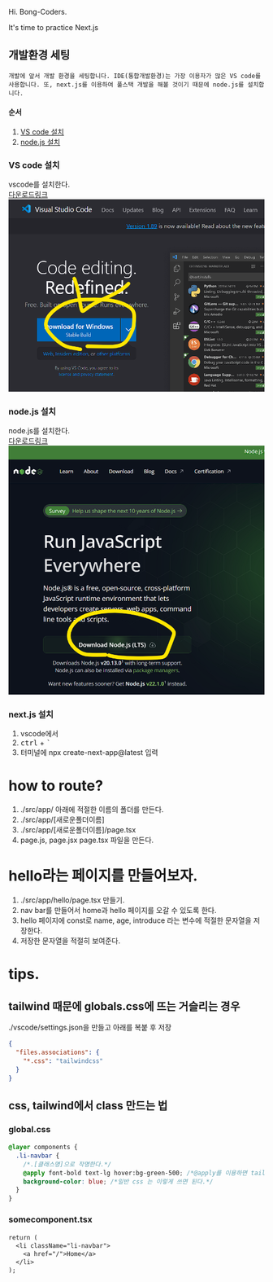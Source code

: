 Hi. Bong-Coders.

It's time to practice Next.js


## 개발환경 세팅


    개발에 앞서 개발 환경을 세팅합니다. IDE(통합개발환경)는 가장 이용자가 많은 VS code를 사용합니다. 또, next.js를 이용하여 풀스택 개발을 해볼 것이기 때문에 node.js를 설치합니다.   

#### 순서
1. [VS code 설치](#vs-code-설치) 
1. [node.js 설치](#nodejs-설치)

### VS code 설치
vscode를 설치한다. <br/>
[다운로드링크](https://code.visualstudio.com/)
![VS Code Download Image](https://github.com/freebird920/bongcoder/blob/master/src/markdown/img/vscodedown.png?raw=true)


### node.js 설치
node.js를 설치한다. <br/>
[다운로드링크](https://nodejs.org/en)
![Node.js Download Image](https://github.com/freebird920/bongcoder/blob/master/src/markdown/img/nodejsdownload.png?raw=true)
### next.js 설치
1. vscode에서
1. <kbd>ctrl</kbd> + <kbd>`</kbd>
1. 터미널에 npx create-next-app@latest 입력

# how to route?


1. ./src/app/ 아래에 적절한 이름의 폴더를 만든다.
2. ./src/app/[새로운폴더이름]
3. ./src/app/[새로운폴더이름]/page.tsx
4. page.js, page.jsx page.tsx 파일을 만든다.

# hello라는 페이지를 만들어보자.

1. ./src/app/hello/page.tsx 만들기.
2. nav bar를 만들어서 home과 hello 페이지를 오갈 수 있도록 한다.
3. hello 페이지에 const로 name, age, introduce 라는 변수에 적절한 문자열을 저장한다.
4. 저장한 문자열을 적절히 보여준다.

# tips.

## tailwind 때문에 globals.css에 뜨는 거슬리는 경우

./vscode/settings.json을 만들고 아래를 복붙 후 저장

```json
{
  "files.associations": {
    "*.css": "tailwindcss"
  }
}
```

## css, tailwind에서 class 만드는 법

### global.css

```css
@layer components {
  .li-navbar {
    /*.[클래스명]으로 작명한다.*/
    @apply font-bold text-lg hover:bg-green-500; /*@apply를 이용하면 tailwind의 calssname을 그대로 사용 가능하다. */
    background-color: blue; /*일반 css 는 이렇게 쓰면 된다.*/
  }
}
```

### somecomponent.tsx

```tsx
return (
  <li className="li-navbar">
    <a href="/">Home</a>
  </li>
);
```
